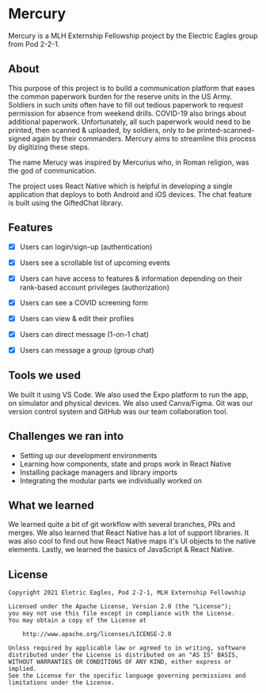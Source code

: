 # Mercury
Mercury is a MLH Externship Fellowship project by the Electric Eagles group from Pod 2-2-1.

## About

This purpose of this project is to build a communication platform that eases the common paperwork burden for the reserve units in the US Army. Soldiers in such units often have to fill out tedious paperwork to request permission for absence from weekend drills. COVID-19 also brings about additional paperwork. Unfortunately, all such paperwork would need to be printed, then scanned & uploaded, by soldiers, only to be printed-scanned-signed again by their commanders. Mercury aims to streamline this process by digitizing these steps.

The name Merucy was inspired by Mercurius who, in Roman religion, was the god of communication.

The project uses React Native which is helpful in developing a single application that deploys to both Android and iOS devices. The chat feature is built using the GiftedChat library.

## Features

- [x] Users can login/sign-up (authentication)
- [x] Users see a scrollable list of upcoming events
- [x] Users can have access to features & information depending on their rank-based account privileges (authorization)
- [x] Users can see a COVID screening form
- [x] Users can view & edit their profiles
- [x] Users can direct message (1-on-1 chat)
- [x] Users can message a group (group chat)


## Tools we used

We built it using VS Code. We also used the Expo platform to run the app, on simulator and physical devices. We also used Canva/Figma. Git was our version control system and GitHub was our team collaboration tool.


## Challenges we ran into
 <ul>
 <li>Setting up our development environments</li>
 <li>Learning how components, state and props work in React Native</li>
 <li>Installing package managers and library imports</li>
 <li>Integrating the modular parts we individually worked on</li>
 </ul>
 
## What we learned

We learned quite a bit of git workflow with several branches, PRs and merges. We also learned that React Native has a lot of support libraries. It was also cool to find out how React Native maps it's UI objects to the native elements. Lastly, we learned the basics of JavaScript & React Native.


## License 

    Copyright 2021 Eletric Eagles, Pod 2-2-1, MLH Externship Fellowship

    Licensed under the Apache License, Version 2.0 (the "License");
    you may not use this file except in compliance with the License.
    You may obtain a copy of the License at

        http://www.apache.org/licenses/LICENSE-2.0

    Unless required by applicable law or agreed to in writing, software
    distributed under the License is distributed on an "AS IS" BASIS,
    WITHOUT WARRANTIES OR CONDITIONS OF ANY KIND, either express or implied.
    See the License for the specific language governing permissions and
    limitations under the License.
